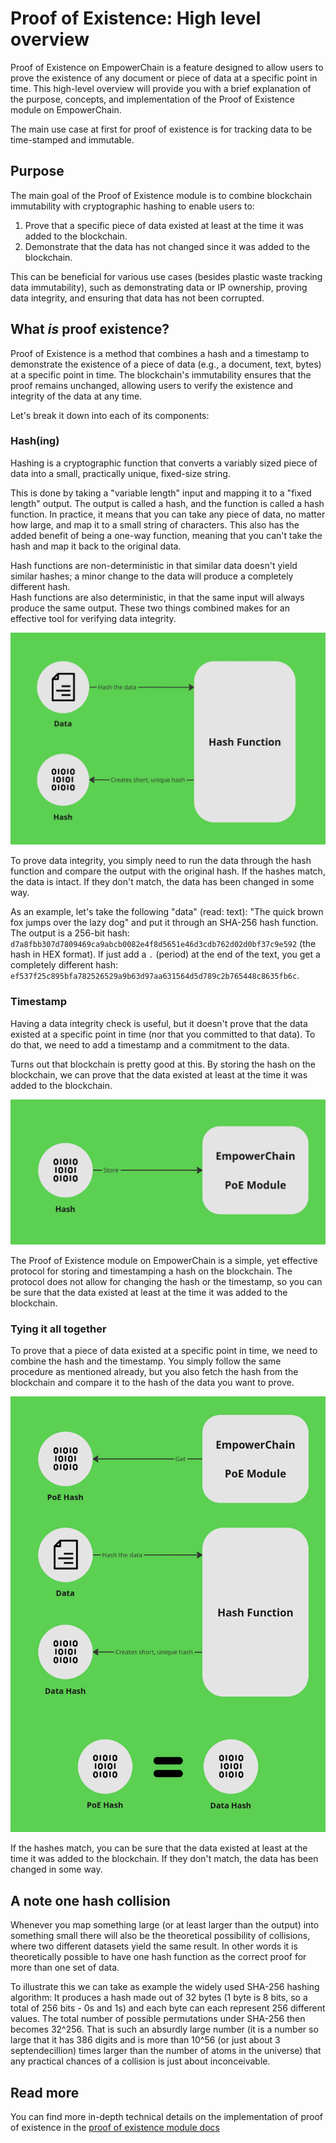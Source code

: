 # Proof of Existence: High level overview

Proof of Existence on EmpowerChain is a feature designed to allow users to prove the existence of any document or piece of data at a specific point in time. This high-level overview will provide you with a brief explanation of the purpose, concepts, and implementation of the Proof of Existence module on EmpowerChain.

The main use case at first for proof of existence is for tracking data to be time-stamped and immutable.

## Purpose
The main goal of the Proof of Existence module is to combine blockchain immutability with cryptographic hashing to enable users to:

1. Prove that a specific piece of data existed at least at the time it was added to the blockchain.
2. Demonstrate that the data has not changed since it was added to the blockchain.

This can be beneficial for various use cases (besides plastic waste tracking data immutability), such as demonstrating data or IP ownership, proving data integrity, and ensuring that data has not been corrupted.

## What _is_ proof existence?
Proof of Existence is a method that combines a hash and a timestamp to demonstrate the existence of a piece of data (e.g., a document, text, bytes) at a specific point in time. The blockchain's immutability ensures that the proof remains unchanged, allowing users to verify the existence and integrity of the data at any time.

Let's break it down into each of its components:

### Hash(ing)
Hashing is a cryptographic function that converts a variably sized piece of data into a small, practically unique, fixed-size string.

This is done by taking a "variable length" input and mapping it to a "fixed length" output. The output is called a hash, and the function is called a hash function.
In practice, it means that you can take any piece of data, no matter how large, and map it to a small string of characters. This also has the added benefit of being a one-way function, meaning that you can't take the hash and map it back to the original data.

Hash functions are non-deterministic in that similar data doesn't yield similar hashes; a minor change to the data will produce a completely different hash.  
Hash functions are also deterministic, in that the same input will always produce the same output. These two things combined makes for an effective tool for verifying data integrity.

![Hash illustration](hashing.png 'Hash function')

To prove data integrity, you simply need to run the data through the hash function and compare the output with the original hash. If the hashes match, the data is intact. If they don't match, the data has been changed in some way.

As an example, let's take the following "data" (read: text): "The quick brown fox jumps over the lazy dog" and put it through an SHA-256 hash function. 
The output is a 256-bit hash: `d7a8fbb307d7809469ca9abcb0082e4f8d5651e46d3cdb762d02d0bf37c9e592` (the hash in HEX format). 
If just add a `.` (period) at the end of the text, you get a completely different hash: `ef537f25c895bfa782526529a9b63d97aa631564d5d789c2b765448c8635fb6c`.

### Timestamp
Having a data integrity check is useful, but it doesn't prove that the data existed at a specific point in time (nor that you committed to that data). 
To do that, we need to add a timestamp and a commitment to the data. 

Turns out that blockchain is pretty good at this. By storing the hash on the blockchain, we can prove that the data existed at least at the time it was added to the blockchain.

![Store hash illustration](store-hash.png 'Store hash on blockchain')

The Proof of Existence module on EmpowerChain is a simple, yet effective protocol for storing and timestamping a hash on the blockchain.
The protocol does not allow for changing the hash or the timestamp, so you can be sure that the data existed at least at the time it was added to the blockchain.

### Tying it all together

To prove that a piece of data existed at a specific point in time, we need to combine the hash and the timestamp.
You simply follow the same procedure as mentioned already, but you also fetch the hash from the blockchain and compare it to the hash of the data you want to prove.

![Proof of existence illustration](proof-of-existence.png 'Proof of existence')

If the hashes match, you can be sure that the data existed at least at the time it was added to the blockchain. If they don't match, the data has been changed in some way.

## A note one hash collision
Whenever you map something large (or at least larger than the output) into something small there will also be the
theoretical possibility of collisions, where two different datasets yield the same result.
In other words it is theoretically possible to have one hash function as the correct proof for more than one set of data.

To illustrate this we can take as example the widely used SHA-256 hashing algorithm:
It produces a hash made out of 32 bytes (1 byte is 8 bits, so a total of 256 bits - 0s and 1s)
and each byte can each represent 256 different values. The total number of possible
permutations under SHA-256 then becomes 32^256. That is such an absurdly large number
(it is a number so large that it has 386 digits and is more than 10^56 (or just about 3 septendecillion)
times larger than the number of atoms in the universe) that any practical chances of a collision is just about inconceivable.

## Read more
You can find more in-depth technical details on the implementation of proof of existence in the [proof of existence module docs](../../references/module-docs/proofofexistence.md)
